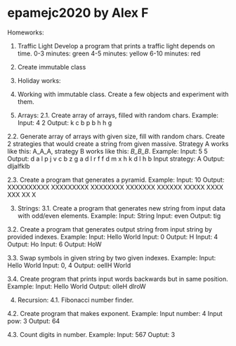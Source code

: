 # epamejc2020 by Alex F

Homeworks:
1. Traffic Light
Develop a program that prints a traffic light depends on time.
0-3 minutes: green
4-5 minutes: yellow
6-10 minutes: red

2. Create immutable class

3. Holiday works:
1. Working with immutable class. Create a few objects and experiment with them.

2. Arrays:
2.1. Create array of arrays, filled with random chars. 
Example:
Input: 4 2
Output:
k c 
b p 
b h 
h g

2.2. Generate array of arrays with given size, fill with random chars. Create 2 strategies that would create a string from given massive. Strategy A works like this: A_A_A, strategy B works like this: _B_B_B_.
Example:
Input: 5 5
Output:
d a l p j 
v c b z g 
a d l r f 
f d m x h 
k d l h b 
Input strategy: A
Output:
dljalfklb

2.3. Create a program that generates a pyramid.
Example:
Input: 10
Output:
XXXXXXXXXX
XXXXXXXXX
XXXXXXXX
XXXXXXX
XXXXXX
XXXXX
XXXX
XXX
XX
X

3. Strings:
3.1. Create a program that generates new string from input data with odd/even elements.
Example:
Input: String
Input: even
Output: tig

3.2. Create a program that generates output string from input string by provided indexes.
Example:
Input: Hello World
Input: 0
Output: H
Input: 4
Output: Ho
Input: 6
Output: HoW

3.3. Swap symbols in given string by two given indexes.
Example:
Input: Hello World
Input: 0, 4
Output: oellH World

3.4. Create program that prints input words backwards but in same position.
Example:
Input: Hello World
Output: olleH dlroW

4. Recursion:
4.1. Fibonacci number finder.

4.2. Create program that makes exponent.
Example:
Input number: 4
Input pow: 3
Output: 64

4.3. Count digits in number.
Example:
Input: 567
Ouptut: 3
